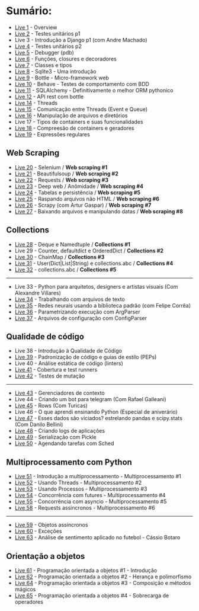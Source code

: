 # Sumário:
- [Live 1](./Live01) - Overview
- [Live 2](./Live02) - Testes unitários p1
- Live 3 - Introdução a Django p1 (com Andre Machado)
- [Live 4](./Live04) - Testes unitários p2
- [Live 5](./Live05) - Debugger (pdb)
- [Live 6](./Live06) - Funções, closures e decoradores
- [Live 7](./Live07) - Classes e tipos
- [Live 8](./Live08) - Sqlite3 - Uma introdução
- [Live 9](./Live09) - Bottle - Micro-framework web
- [Live 10](./Live10) - Behave - Testes de comportamento com BDD
- [Live 11](./Live11) - SQLAlchemy - Definitivamente o melhor ORM pythonico
- [Live 12](./Live12) - API rest com bottle
- [Live 14](./Live14) - Threads
- [Live 15](./Live15) - Comunicação entre Threads (Event e Queue)
- [Live 16](./Live16) - Manipulação de arquivos e diretórios
- Live 17 - Tipos de containers e suas funcionalidades
- [Live 18](./Live18) - Compreesão de containers e geradores
- [Live 19](./Live19) - Expressões regulares

## Web Scraping
- [Live 20](./Live20) - Selenium / **Web scraping #1**
- [Live 21](./Live21) - Beautifulsoup / **Web scraping #2**
- [Live 22](./Live22) - Requests / **Web scraping #3**
- [Live 23](./Live23) - Deep web / Anômidade / **Web scraping #4**
- [Live 24](./Live24) - Tabelas e persistência / **Web scraping #5**
- [Live 25](./Live25) - Raspando arquivos não HTML / **Web scraping #6**
- [Live 26](./Live26) - Scrapy (com Artur Gaspar) / **Web scraping #7**
- [Live 27](./Live27) - Baixando arquivos e manipulando datas / **Web scraping #8**

## Collections
- [Live 28](./Live28) - Deque e Namedtuple / **Collections #1**
- Live 29 - Counter, defaultdict e OrderedDict / **Collections #2**
- [Live 30](./Live30) - ChainMap / **Collections #3**
- [Live 31](./Live31) - User(Dict|List|String) e collections.abc / **Collections #4**
- [Live 32](./Live32) - collections.abc / **Collections #5**

---------------------------------------------

- Live 33 - Python para arquitetos, designers e artistas visuais (Com Alexandre Villares)
- [Live 34](./Live34) - Trabalhando com arquivos de texto
- [Live 35](./Live35) - Redes neurais usando a biblioteca padrão (com Felipe Corrêa)
- [Live 36](./Live36) - Parametrizando execução com ArgParser
- [Live 37](./Live37) - Arquivos de configuração com ConfigParser


## Qualidade de código
- Live 38 - Introdução à Qualidade de Código
- [Live 39](./Live39) - Padronização de código e guias de estilo (PEPs)
- Live 40 - Análise estática de código (linters)
- [Live 41](./Live41) - Cobertura e test runners
- [Live 42](./Live42) - Testes de mutação

---------------------------------------------
- [Live 43](./Live43) - Gerenciadores de contexto
- Live 44 - Criando um bot para telegram (Com Rafael Galleani)
- [Live 45](turicas.info/slides/brasil.io/capiconf2018/) - Rows (Com Turicas)
- Live 46 - O que aprendi ensinando Python (Especial de aniverário)
- [Live 47](https://github.com/danilobellini/notebooks/blob/master/2018-04-23_DadosViciados/2018-04-23_LiveDePython.ipynb) - Esses dados são viciados? estrelando pandas e scipy.stats (Com Danilo Bellini)
- [Live 48](./Live48) - Criando logs de aplicações
- [Live 49](./Live49) - Serialização com Pickle
- [Live 50](./Live50) - Agendando tarefas com Sched

## Multiprocessamento com Python
- [Live 51](./Live51) - Introdução a multiprocessamento - Multiprocessamento #1
- [Live 52](./Live52) - Usando Threads - Multiprocessamento #2
- [Live 53](./Live53) - Usando Processos - Multiprocessamento #3
- [Live 54](./Live54) - Concorrência com futures - Multiprocessamento #4
- [Live 55](./Live55) - Concorrência com asyncio - Multiprocessamento #5
- [Live 58](./Live58) - Requests assincronos - Multiprocessamento #6

--------------------------------------------

- [Live 59](./Live59) - Objetos assíncronos
- [Live 60](./Live60) - Exceções
- [Live 63](./Live63) - Análise de sentimento aplicado no futebol - Cássio Botaro

## Orientação a objetos
- [Live 61](./Live61) - Programação orientada a objetos #1 - Introdução
- [Live 62](./Live62) - Programação orientada a objetos #2 - Herança e polimorfismo
- [Live 64](./Live64) - Programação orientada a objetos #3 - Composição e métodos mágicos
- [Live 65](./Live65) - Programação orientada a objetos #4 - Sobrecarga de operadores
